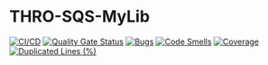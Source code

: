 # THRO-SQS-MyLib
[![CI/CD](https://github.com/CP-THRO/THRO-SQS-MyLib/actions/workflows/main.yml/badge.svg)](https://github.com/CP-THRO/THRO-SQS-MyLib/actions/workflows/main.yml)
[![Quality Gate Status](https://sonarcloud.io/api/project_badges/measure?project=CP-THRO_THRO-SQS-MyLib&metric=alert_status)](https://sonarcloud.io/summary/new_code?id=CP-THRO_THRO-SQS-MyLib)
[![Bugs](https://sonarcloud.io/api/project_badges/measure?project=CP-THRO_THRO-SQS-MyLib&metric=bugs)](https://sonarcloud.io/summary/new_code?id=CP-THRO_THRO-SQS-MyLib)
[![Code Smells](https://sonarcloud.io/api/project_badges/measure?project=CP-THRO_THRO-SQS-MyLib&metric=code_smells)](https://sonarcloud.io/summary/new_code?id=CP-THRO_THRO-SQS-MyLib)
[![Coverage](https://sonarcloud.io/api/project_badges/measure?project=CP-THRO_THRO-SQS-MyLib&metric=coverage)](https://sonarcloud.io/summary/new_code?id=CP-THRO_THRO-SQS-MyLib)
[![Duplicated Lines (%)](https://sonarcloud.io/api/project_badges/measure?project=CP-THRO_THRO-SQS-MyLib&metric=duplicated_lines_density)](https://sonarcloud.io/summary/new_code?id=CP-THRO_THRO-SQS-MyLib)
